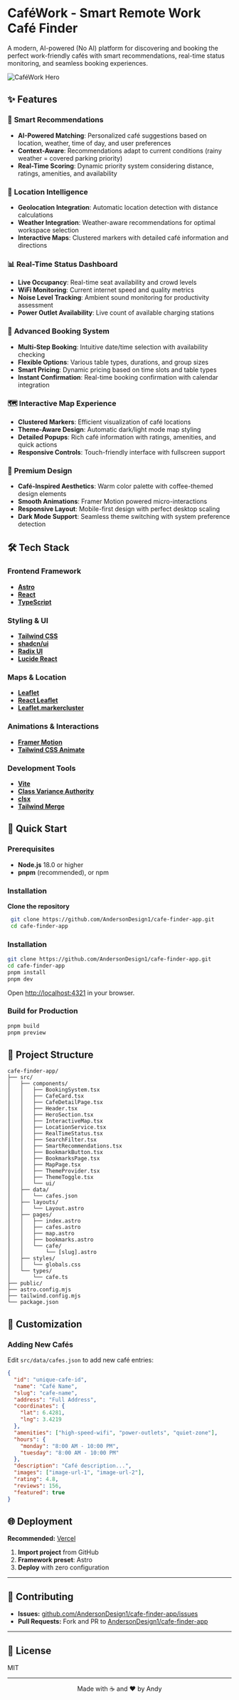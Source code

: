 # CaféWork - Smart Remote Work Café Finder

A modern, AI-powered (No AI) platform for discovering and booking the perfect work-friendly cafés with smart recommendations, real-time status monitoring, and seamless booking experiences.

![CaféWork Hero](https://images.pexels.com/photos/2159065/pexels-photo-2159065.jpeg?auto=compress&cs=tinysrgb&w=1200&h=600&fit=crop)

## ✨ Features

### 🎯 **Smart Recommendations**

- **AI-Powered Matching**: Personalized café suggestions based on location, weather, time of day, and user preferences
- **Context-Aware**: Recommendations adapt to current conditions (rainy weather = covered parking priority)
- **Real-Time Scoring**: Dynamic priority system considering distance, ratings, amenities, and availability

### 📍 **Location Intelligence**

- **Geolocation Integration**: Automatic location detection with distance calculations
- **Weather Integration**: Weather-aware recommendations for optimal workspace selection
- **Interactive Maps**: Clustered markers with detailed café information and directions

### 📊 **Real-Time Status Dashboard**

- **Live Occupancy**: Real-time seat availability and crowd levels
- **WiFi Monitoring**: Current internet speed and quality metrics
- **Noise Level Tracking**: Ambient sound monitoring for productivity assessment
- **Power Outlet Availability**: Live count of available charging stations

### 📅 **Advanced Booking System**

- **Multi-Step Booking**: Intuitive date/time selection with availability checking
- **Flexible Options**: Various table types, durations, and group sizes
- **Smart Pricing**: Dynamic pricing based on time slots and table types
- **Instant Confirmation**: Real-time booking confirmation with calendar integration

### 🗺️ **Interactive Map Experience**

- **Clustered Markers**: Efficient visualization of café locations
- **Theme-Aware Design**: Automatic dark/light mode map styling
- **Detailed Popups**: Rich café information with ratings, amenities, and quick actions
- **Responsive Controls**: Touch-friendly interface with fullscreen support

### 🎨 **Premium Design**

- **Café-Inspired Aesthetics**: Warm color palette with coffee-themed design elements
- **Smooth Animations**: Framer Motion powered micro-interactions
- **Responsive Layout**: Mobile-first design with perfect desktop scaling
- **Dark Mode Support**: Seamless theme switching with system preference detection

## 🛠️ Tech Stack

### **Frontend Framework**

- **[Astro](https://astro.build/)**
- **[React](https://react.dev/)**
- **[TypeScript](https://www.typescriptlang.org/)**

### **Styling & UI**

- **[Tailwind CSS](https://tailwindcss.com/)**
- **[shadcn/ui](https://ui.shadcn.com/)**
- **[Radix UI](https://www.radix-ui.com/)**
- **[Lucide React](https://lucide.dev/)**

### **Maps & Location**

- **[Leaflet](https://leafletjs.com/)**
- **[React Leaflet](https://react-leaflet.js.org/)**
- **[Leaflet.markercluster](https://github.com/Leaflet/Leaflet.markercluster)**

### **Animations & Interactions**

- **[Framer Motion](https://www.framer.com/motion/)**
- **[Tailwind CSS Animate](https://github.com/jamiebuilds/tailwindcss-animate)**

### **Development Tools**

- **[Vite](https://vitejs.dev/)**
- **[Class Variance Authority](https://cva.style/)**
- **[clsx](https://github.com/lukeed/clsx)**
- **[Tailwind Merge](https://github.com/dcastil/tailwind-merge)**

## 🚀 Quick Start

### Prerequisites

- **Node.js** 18.0 or higher
- **pnpm** (recommended), or npm

### Installation

**Clone the repository**

```bash
 git clone https://github.com/AndersonDesign1/cafe-finder-app.git
 cd cafe-finder-app
```

### Installation

```bash
git clone https://github.com/AndersonDesign1/cafe-finder-app.git
cd cafe-finder-app
pnpm install
pnpm dev
```

Open [http://localhost:4321](http://localhost:4321) in your browser.

### Build for Production

```bash
pnpm build
pnpm preview
```

## 📁 Project Structure

```
cafe-finder-app/
├── src/
│   ├── components/
│   │   ├── BookingSystem.tsx
│   │   ├── CafeCard.tsx
│   │   ├── CafeDetailPage.tsx
│   │   ├── Header.tsx
│   │   ├── HeroSection.tsx
│   │   ├── InteractiveMap.tsx
│   │   ├── LocationService.tsx
│   │   ├── RealTimeStatus.tsx
│   │   ├── SearchFilter.tsx
│   │   ├── SmartRecommendations.tsx
│   │   ├── BookmarkButton.tsx
│   │   ├── BookmarksPage.tsx
│   │   ├── MapPage.tsx
│   │   ├── ThemeProvider.tsx
│   │   ├── ThemeToggle.tsx
│   │   └── ui/
│   ├── data/
│   │   └── cafes.json
│   ├── layouts/
│   │   └── Layout.astro
│   ├── pages/
│   │   ├── index.astro
│   │   ├── cafes.astro
│   │   ├── map.astro
│   │   ├── bookmarks.astro
│   │   └── cafe/
│   │       └── [slug].astro
│   ├── styles/
│   │   └── globals.css
│   └── types/
│       └── cafe.ts
├── public/
├── astro.config.mjs
├── tailwind.config.mjs
└── package.json
```

## 🎨 Customization

### **Adding New Cafés**

Edit `src/data/cafes.json` to add new café entries:

```json
{
  "id": "unique-cafe-id",
  "name": "Café Name",
  "slug": "cafe-name",
  "address": "Full Address",
  "coordinates": {
    "lat": 6.4281,
    "lng": 3.4219
  },
  "amenities": ["high-speed-wifi", "power-outlets", "quiet-zone"],
  "hours": {
    "monday": "8:00 AM - 10:00 PM",
    "tuesday": "8:00 AM - 10:00 PM"
  },
  "description": "Café description...",
  "images": ["image-url-1", "image-url-2"],
  "rating": 4.8,
  "reviews": 156,
  "featured": true
}
```

## 🌐 Deployment

**Recommended:** [Vercel](https://vercel.com/)

1. **Import project** from GitHub
2. **Framework preset**: Astro
3. **Deploy** with zero configuration

---

## 🤝 Contributing

- **Issues:** [github.com/AndersonDesign1/cafe-finder-app/issues](https://github.com/AndersonDesign1/cafe-finder-app/issues)
- **Pull Requests:** Fork and PR to [AndersonDesign1/cafe-finder-app](https://github.com/AndersonDesign1/cafe-finder-app)

---

## 📄 License

MIT

---

<div align="center">

Made with ☕ and ❤️ by Andy

</div>
